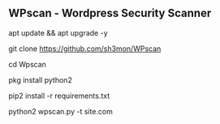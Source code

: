 ## WPscan - Wordpress Security Scanner 
apt update && apt upgrade -y

git clone https://github.com/sh3mon/WPscan

cd Wpscan

pkg install python2

pip2 install -r requirements.txt

python2 wpscan.py -t site.com
